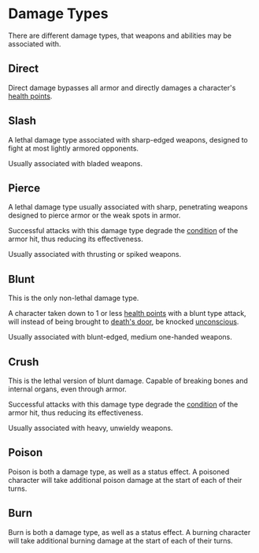 # Damage Types
There are different damage types, that weapons and abilities may be associated with. 

## Direct
Direct damage bypasses all armor and directly damages a character's [health points](combat-attributes#health-points-[hp]).

## Slash
A lethal damage type associated with sharp-edged weapons, designed to fight at most lightly armored opponents. 

Usually associated with bladed weapons. 

## Pierce
A lethal damage type usually associated with sharp, penetrating weapons designed to pierce armor or the weak spots in armor. 

Successful attacks with this damage type degrade the [condition](armor#Condition) of the armor hit, thus reducing its effectiveness. 

Usually associated with thrusting or spiked weapons. 

## Blunt
This is the only non-lethal damage type. 

A character taken down to 1 or less [health points](combat-attributes#health-points-[hp]) with a blunt type attack, will instead of being brought to [death's door](combat-attributes#Death's-door), be knocked [unconscious](status-effects#unconscious). 

Usually associated with blunt-edged, medium one-handed weapons.

## Crush
This is the lethal version of blunt damage. Capable of breaking bones and internal organs, even through armor. 

Successful attacks with this damage type degrade the [condition](armor#Condition) of the armor hit, thus reducing its effectiveness. 

Usually associated with heavy, unwieldy weapons. 

## Poison
Poison is both a damage type, as well as a status effect. A poisoned character will take additional poison damage at the start of each of their turns. 

## Burn
Burn is both a damage type, as well as a status effect. A burning character will take additional burning damage at the start of each of their turns. 